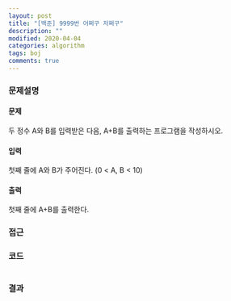 ```yaml
---
layout: post
title: "[백준] 9999번 어쩌구 저쩌구"
description: ""
modified: 2020-04-04
categories: algorithm
tags: boj
comments: true
---
```


### 문제설명

#### 문제
두 정수 A와 B를 입력받은 다음, A+B를 출력하는 프로그램을 작성하시오.

#### 입력
첫째 줄에 A와 B가 주어진다. (0 < A, B < 10)

#### 출력
첫째 줄에 A+B를 출력한다.
 

### 접근


### 코드
```cpp

```

### 결과
